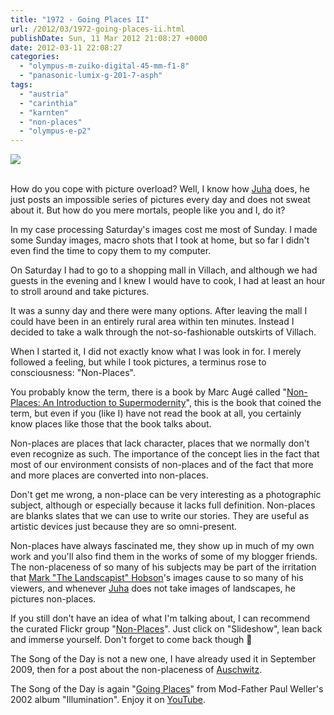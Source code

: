 ```yaml
---
title: "1972 - Going Places II"
url: /2012/03/1972-going-places-ii.html
publishDate: Sun, 11 Mar 2012 21:08:27 +0000
date: 2012-03-11 22:08:27
categories: 
  - "olympus-m-zuiko-digital-45-mm-f1-8"
  - "panasonic-lumix-g-201-7-asph"
tags: 
  - "austria"
  - "carinthia"
  - "karnten"
  - "non-places"
  - "olympus-e-p2"
---
```

<div class="container">
<div class="center"><a target="_blank" href="https://d25zfm9zpd7gm5.cloudfront.net/1200x1200/2012/20120310_145131_ps.jpg"><img src="https://d25zfm9zpd7gm5.cloudfront.net/0600x0600/2012/20120310_145131_ps.jpg" /></a></div>
</div>
<br />

How do you cope with picture overload? Well, I know how <a href="http://lightscrape.blogspot.com/" target="_blank">Juha</a> does, he just posts an impossible series of pictures every day and does not sweat about it. But how do you mere mortals, people like you and I, do it? 

In my case processing Saturday's images cost me most of Sunday. I made some Sunday images, macro shots that I took at home, but so far I didn't even find the time to copy them to my computer.

<a target="_blank" href="https://d25zfm9zpd7gm5.cloudfront.net/1200x1200/2012/20120310_143630_ps.jpg"><img style="margin: 0pt 10px 0pt 0px; float: left;" src="https://d25zfm9zpd7gm5.cloudfront.net/0150x0150/2012/20120310_143630_ps.jpg" alt="" border="0" /></a> On Saturday I had to go to a shopping mall in Villach, and although we had guests in the evening and I knew I would have to cook, I had at least an hour to stroll around and take pictures.

<a target="_blank" href="https://d25zfm9zpd7gm5.cloudfront.net/1200x1200/2012/20120310_144022_ps.jpg"><img style="margin: 0pt 0px 0pt 10px; float: right;" src="https://d25zfm9zpd7gm5.cloudfront.net/0150x0150/2012/20120310_144022_ps.jpg" alt="" border="0" /></a> It was a sunny day and there were many options. After leaving the mall I could have been in an entirely rural area within ten minutes. Instead I decided to take a walk through the not-so-fashionable outskirts of Villach.

<a target="_blank" href="https://d25zfm9zpd7gm5.cloudfront.net/1200x1200/2012/20120310_144342_ps.jpg"><img style="margin: 0pt 10px 0pt 0px; float: left;" src="https://d25zfm9zpd7gm5.cloudfront.net/0150x0150/2012/20120310_144342_ps.jpg" alt="" border="0" /></a> When I started it, I did not exactly know what I was look in for. I merely followed a feeling, but while I took pictures, a terminus rose to consciousness: "Non-Places".

You probably know the term, there is a book by Marc Augé called "<a href="http://www.amazon.com/gp/product/1844673227/ref=as_li_ss_tl?ie=UTF8&tag=thedailphotof-20&linkCode=as2&camp=1789&creative=390957&creativeASIN=1844673227">Non-Places: An Introduction to Supermodernity</a>", this is the book that coined the term, but even if you (like I) have not read the book at all, you certainly know places like those that the book talks about. 

<a target="_blank" href="https://d25zfm9zpd7gm5.cloudfront.net/1200x1200/2012/20120310_145835_ps.jpg"><img style="margin: 0pt 0px 0pt 10px; float: right;" src="https://d25zfm9zpd7gm5.cloudfront.net/0150x0150/2012/20120310_145835_ps.jpg" alt="" border="0" /></a> Non-places are places that lack character, places that we normally don't even recognize as such. The importance of the concept lies in the fact that most of our environment consists of non-places and of the fact that more and more places are converted into non-places.

<a target="_blank" href="https://d25zfm9zpd7gm5.cloudfront.net/1200x1200/2012/20120310_145258_ps.jpg"><img style="margin: 0pt 10px 0pt 0px; float: left;" src="https://d25zfm9zpd7gm5.cloudfront.net/0150x0150/2012/20120310_145258_ps.jpg" alt="" border="0" /></a> Don't get me wrong, a non-place can be very interesting as a photographic subject, although or especially because it lacks  full definition. Non-places are blanks slates that we can use to write our stories. They are useful as artistic devices just because they are so omni-present.

<a target="_blank" href="https://d25zfm9zpd7gm5.cloudfront.net/1200x1200/2012/20120310_150207_ps.jpg"><img style="margin: 0pt 0px 0pt 10px; float: right;" src="https://d25zfm9zpd7gm5.cloudfront.net/0150x0150/2012/20120310_150207_ps.jpg" alt="" border="0" /></a> Non-places have always fascinated me, they show up in much of my own work and you'll also find them in the works of some of my blogger friends. The non-placeness of so many of his subjects may be part of the irritation that <a href="http://landscapist.squarespace.com/" target="_blank">Mark "The Landscapist" Hobson</a>'s images cause to so many of his viewers, and whenever <a href="http://lightscrape.blogspot.com/" target="_blank">Juha</a> does not take images of landscapes, he pictures non-places.

<a target="_blank" href="https://d25zfm9zpd7gm5.cloudfront.net/1200x1200/2012/20120310_151313_ps.jpg"><img style="margin: 0pt 10px 0pt 0px; float: left;" src="https://d25zfm9zpd7gm5.cloudfront.net/0150x0150/2012/20120310_151313_ps.jpg" alt="" border="0" /></a> If you still don't have an idea of what I'm talking about, I can recommend the curated Flickr group "<a href="http://www.flickr.com/groups/non-places/pool/" target="_blank">Non-Places</a>". Just click on "Slideshow", lean back and immerse yourself. Don't forget to come back though 🙂

 The Song of the Day is not a new one, I have already used it in September 2009, then for a post about the non-placeness of <a href="/2009/09/1060-going-places.html" target="_blank">Auschwitz</a>. 

The Song of the Day is again "<a href="http://www.lyricsmode.com/lyrics/p/paul_weller/going_places.html" target="_blank">Going Places</a>" from Mod-Father Paul Weller's 2002 album "Illumination". Enjoy it on <a href="http://www.youtube.com/watch?v=3VODde7zAFs" target="_blank">YouTube</a>.
